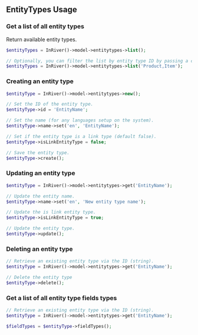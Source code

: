 ## EntityTypes Usage

### Get a list of all entity types
Return available entity types.
```php
$entityTypes = InRiver()->model->entitytypes->list();

// Optionally, you can filter the list by entity type ID by passing a comma separated list of IDs.
$entityTypes = InRiver()->model->entitytypes->list('Product,Item');
```

### Creating an entity type
```php
$entityType = InRiver()->model->entitytypes->new();

// Set the ID of the entity type.
$entityType->id = 'EntityName';

// Set the name (for any languages setup on the system).
$entityType->name->set('en', 'EntityName');

// Set if the entity type is a link type (default false).
$entityType->isLinkEntityType = false;

// Save the entity type.
$entityType->create();
```

### Updating an entity type
```php
$entityType = InRiver()->model->entitytypes->get('EntityName');

// Update the entity name.
$entityType->name->set('en', 'New entity type name');

// Update the is link entity type.
$entityType->isLinkEntityType = true;

// Update the entity type.
$entityType->update();
```

### Deleting an entity type
```php
// Retrieve an existing entity type via the ID (string).
$entityType = InRiver()->model->entitytypes->get('EntityName');

// Delete the entity type
$entityType->delete();
```

### Get a list of all entity type fields types
```php
// Retrieve an existing entity type via the ID (string).
$entityType = InRiver()->model->entitytypes->get('EntityName');

$fieldTypes = $entityType->fieldTypes();
```


